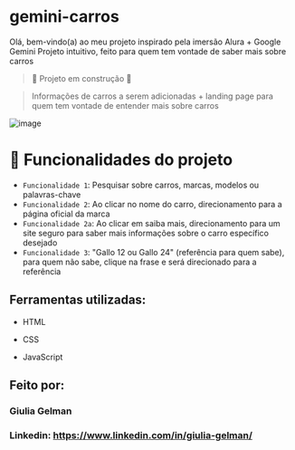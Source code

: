 # gemini-carros

Olá, bem-vindo(a) ao meu projeto inspirado pela imersão Alura + Google Gemini
Projeto intuitivo, feito para quem tem vontade de saber mais sobre carros
> :construction: Projeto em construção :construction:

> Informações de carros a serem adicionadas + landing page para quem tem vontade de entender mais sobre carros

![image](https://github.com/user-attachments/assets/6a9bf3d9-1a23-4fa1-83c4-ae6ef9196dca)

# :hammer: Funcionalidades do projeto

- `Funcionalidade 1`: Pesquisar sobre carros, marcas, modelos ou palavras-chave
- `Funcionalidade 2`: Ao clicar no nome do carro, direcionamento para a página oficial da marca
- `Funcionalidade 2a`: Ao clicar em saiba mais, direcionamento para um site seguro para saber mais informações sobre o carro específico desejado
- `Funcionalidade 3`: "Gallo 12 ou Gallo 24" (referência para quem sabe), para quem não sabe, clique na frase e será direcionado para a referência


## Ferramentas utilizadas:

* HTML

* CSS

* JavaScript

## Feito por:

### Giulia Gelman

### Linkedin: https://www.linkedin.com/in/giulia-gelman/
